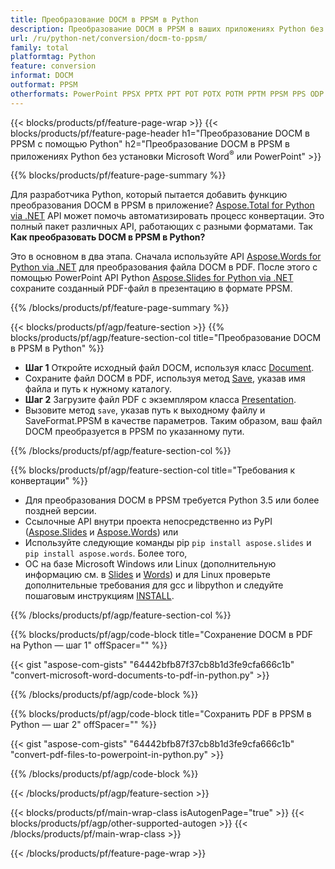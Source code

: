 ```yaml
---
title: Преобразование DOCM в PPSM в Python
description: Преобразование DOCM в PPSM в ваших приложениях Python без использования Microsoft Word или PowerPoint 
url: /ru/python-net/conversion/docm-to-ppsm/
family: total
platformtag: Python
feature: conversion
informat: DOCM
outformat: PPSM
otherformats: PowerPoint PPSX PPTX PPT POT POTX POTM PPTM PPSM PPS ODP
---
```

{{< blocks/products/pf/feature-page-wrap >}}
{{< blocks/products/pf/feature-page-header h1="Преобразование DOCM в PPSM с помощью Python" h2="Преобразование DOCM в PPSM в приложениях Python без установки Microsoft Word<sup>&reg;</sup> или PowerPoint" >}}

{{% blocks/products/pf/feature-page-summary %}}

Для разработчика Python, который пытается добавить функцию преобразования DOCM в PPSM в приложение? [Aspose.Total for Python via .NET](https://products.aspose.com/total/python-net/) API может помочь автоматизировать процесс конвертации. Это полный пакет различных API, работающих с разными форматами. Так **Как преобразовать DOCM в PPSM в Python?**

Это в основном в два этапа. Сначала используйте API [Aspose.Words for Python via .NET](https://products.aspose.com/words/python-net/) для преобразования файла DOCM в PDF. После этого с помощью PowerPoint API Python [Aspose.Slides for Python via .NET](https://products.aspose.com/slides/python-net/) сохраните созданный PDF-файл в презентацию в формате PPSM. 

{{% /blocks/products/pf/feature-page-summary %}}

{{< blocks/products/pf/agp/feature-section >}}
{{% blocks/products/pf/agp/feature-section-col title="Преобразование DOCM в PPSM в Python" %}}
- **Шаг 1** Откройте исходный файл DOCM, используя класс [Document](https://reference.aspose.com/words/python-net/aspose.words/document/).
- Сохраните файл DOCM в PDF, используя метод [Save](https://reference.aspose.com/words/python-net/aspose.words/document/save/), указав имя файла и путь к нужному каталогу.
-  **Шаг 2** Загрузите файл PDF с экземпляром класса [Presentation](https://reference.aspose.com/slides/python-net/aspose.slides/presentation/).
-  Вызовите метод `save`, указав путь к выходному файлу и SaveFormat.PPSM в качестве параметров. Таким образом, ваш файл DOCM преобразуется в PPSM по указанному пути.

{{% /blocks/products/pf/agp/feature-section-col %}}

{{% blocks/products/pf/agp/feature-section-col title="Требования к конвертации" %}}

- Для преобразования DOCM в PPSM требуется Python 3.5 или более поздней версии.
- Ссылочные API внутри проекта непосредственно из PyPI ([Aspose.Slides](https://pypi.org/project/Aspose.Slides/) и [Aspose.Words](https://pypi.org/project/aspose-words/)) или
- Используйте следующие команды pip ```pip install aspose.slides``` и ```pip install aspose.words```. Более того,
- ОС на базе Microsoft Windows или Linux (дополнительную информацию см. в [Slides](https://docs.aspose.com/slides/python-net/system-requirements/) и [Words](https://docs.aspose.com/words/python-net/system-requirements/)) и для Linux проверьте дополнительные требования для gcc и libpython и следуйте пошаговым инструкциям [INSTALL](https://docs.aspose.com/words/python-net/installation/).
 

{{% /blocks/products/pf/agp/feature-section-col %}}

{{% blocks/products/pf/agp/code-block title="Сохранение DOCM в PDF на Python — шаг 1" offSpacer="" %}}

{{< gist "aspose-com-gists" "64442bfb87f37cb8b1d3fe9cfa666c1b" "convert-microsoft-word-documents-to-pdf-in-python.py" >}}

{{% /blocks/products/pf/agp/code-block %}}

{{% blocks/products/pf/agp/code-block title="Сохранить PDF в PPSM в Python — шаг 2" offSpacer="" %}}

{{< gist "aspose-com-gists" "64442bfb87f37cb8b1d3fe9cfa666c1b" "convert-pdf-files-to-powerpoint-in-python.py" >}}

{{% /blocks/products/pf/agp/code-block %}}

{{< /blocks/products/pf/agp/feature-section >}}

{{< blocks/products/pf/main-wrap-class isAutogenPage="true" >}}
{{< blocks/products/pf/agp/other-supported-autogen >}}
{{< /blocks/products/pf/main-wrap-class >}}

{{< /blocks/products/pf/feature-page-wrap >}}